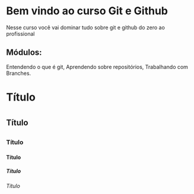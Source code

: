 # Bem vindo ao curso Git e Github
Nesse curso você vai dominar tudo sobre git e github do zero ao profissional 

## Módulos:
Entendendo o que é git, Aprendendo sobre repositórios, Trabalhando com Branches.

# Título <h1>

## Título <h2>

### Título <h3>

#### Título <h4>

##### Título <h5>

###### Título <h6>
